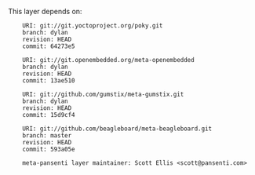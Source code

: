 This layer depends on:

        URI: git://git.yoctoproject.org/poky.git
        branch: dylan
        revision: HEAD
        commit: 64273e5

        URI: git://git.openembedded.org/meta-openembedded
        branch: dylan
        revision: HEAD
        commit: 13ae510

        URI: git://github.com/gumstix/meta-gumstix.git
        branch: dylan
        revision: HEAD
        commit: 15d9cf4

        URI: git://github.com/beagleboard/meta-beagleboard.git
        branch: master
        revision: HEAD
        commit: 593a05e

        meta-pansenti layer maintainer: Scott Ellis <scott@pansenti.com>

